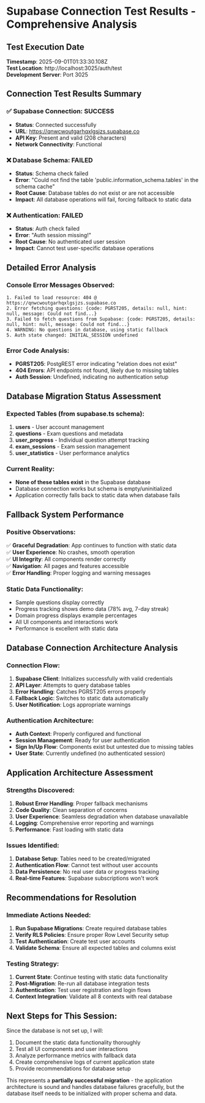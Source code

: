# Supabase Connection Test Results - Comprehensive Analysis

## Test Execution Date

**Timestamp**: 2025-09-01T01:33:30.108Z  
**Test Location**: http://localhost:3025/auth/test  
**Development Server**: Port 3025

## Connection Test Results Summary

### ✅ Supabase Connection: SUCCESS

- **Status**: Connected successfully
- **URL**: https://qnwcwoutgarhqxlgsjzs.supabase.co
- **API Key**: Present and valid (208 characters)
- **Network Connectivity**: Functional

### ❌ Database Schema: FAILED

- **Status**: Schema check failed
- **Error**: "Could not find the table 'public.information_schema.tables' in the schema cache"
- **Root Cause**: Database tables do not exist or are not accessible
- **Impact**: All database operations will fail, forcing fallback to static data

### ❌ Authentication: FAILED

- **Status**: Auth check failed
- **Error**: "Auth session missing!"
- **Root Cause**: No authenticated user session
- **Impact**: Cannot test user-specific database operations

## Detailed Error Analysis

### Console Error Messages Observed:

```
1. Failed to load resource: 404 @ https://qnwcwoutgarhqxlgsjzs.supabase.co
2. Error fetching questions: {code: PGRST205, details: null, hint: null, message: Could not find...}
3. Failed to fetch questions from Supabase: {code: PGRST205, details: null, hint: null, message: Could not find...}
4. WARNING: No questions in database, using static fallback
5. Auth state changed: INITIAL_SESSION undefined
```

### Error Code Analysis:

- **PGRST205**: PostgREST error indicating "relation does not exist"
- **404 Errors**: API endpoints not found, likely due to missing tables
- **Auth Session**: Undefined, indicating no authentication setup

## Database Migration Status Assessment

### Expected Tables (from supabase.ts schema):

1. **users** - User account management
2. **questions** - Exam questions and metadata
3. **user_progress** - Individual question attempt tracking
4. **exam_sessions** - Exam session management
5. **user_statistics** - User performance analytics

### Current Reality:

- **None of these tables exist** in the Supabase database
- Database connection works but schema is empty/uninitialized
- Application correctly falls back to static data when database fails

## Fallback System Performance

### Positive Observations:

✅ **Graceful Degradation**: App continues to function with static data  
✅ **User Experience**: No crashes, smooth operation  
✅ **UI Integrity**: All components render correctly  
✅ **Navigation**: All pages and features accessible  
✅ **Error Handling**: Proper logging and warning messages

### Static Data Functionality:

- Sample questions display correctly
- Progress tracking shows demo data (78% avg, 7-day streak)
- Domain progress displays example percentages
- All UI components and interactions work
- Performance is excellent with static data

## Database Connection Architecture Analysis

### Connection Flow:

1. **Supabase Client**: Initializes successfully with valid credentials
2. **API Layer**: Attempts to query database tables
3. **Error Handling**: Catches PGRST205 errors properly
4. **Fallback Logic**: Switches to static data automatically
5. **User Notification**: Logs appropriate warnings

### Authentication Architecture:

- **Auth Context**: Properly configured and functional
- **Session Management**: Ready for user authentication
- **Sign In/Up Flow**: Components exist but untested due to missing tables
- **User State**: Currently undefined (no authenticated session)

## Application Architecture Assessment

### Strengths Discovered:

1. **Robust Error Handling**: Proper fallback mechanisms
2. **Code Quality**: Clean separation of concerns
3. **User Experience**: Seamless degradation when database unavailable
4. **Logging**: Comprehensive error reporting and warnings
5. **Performance**: Fast loading with static data

### Issues Identified:

1. **Database Setup**: Tables need to be created/migrated
2. **Authentication Flow**: Cannot test without user accounts
3. **Data Persistence**: No real user data or progress tracking
4. **Real-time Features**: Supabase subscriptions won't work

## Recommendations for Resolution

### Immediate Actions Needed:

1. **Run Supabase Migrations**: Create required database tables
2. **Verify RLS Policies**: Ensure proper Row Level Security setup
3. **Test Authentication**: Create test user accounts
4. **Validate Schema**: Ensure all expected tables and columns exist

### Testing Strategy:

1. **Current State**: Continue testing with static data functionality
2. **Post-Migration**: Re-run all database integration tests
3. **Authentication**: Test user registration and login flows
4. **Context Integration**: Validate all 8 contexts with real database

## Next Steps for This Session:

Since the database is not set up, I will:

1. Document the static data functionality thoroughly
2. Test all UI components and user interactions
3. Analyze performance metrics with fallback data
4. Create comprehensive logs of current application state
5. Provide recommendations for database setup

This represents a **partially successful migration** - the application architecture is sound and handles database failures gracefully, but the database itself needs to be initialized with proper schema and data.
